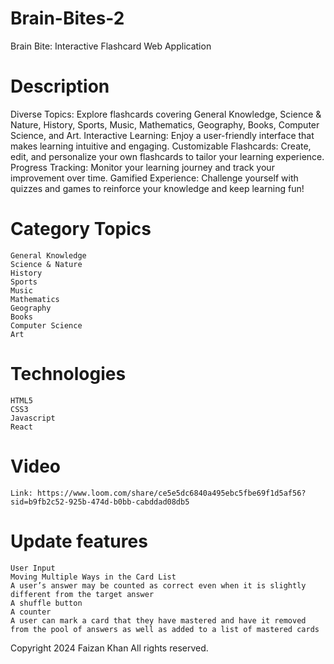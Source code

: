 # Brain-Bites-2

Brain Bite: Interactive Flashcard Web Application
# Description

Diverse Topics: Explore flashcards covering General Knowledge, Science & Nature, History, Sports, Music, Mathematics, Geography, Books, Computer Science, and      Art.
Interactive Learning: Enjoy a user-friendly interface that makes learning intuitive and engaging.
Customizable Flashcards: Create, edit, and personalize your own flashcards to tailor your learning experience.
Progress Tracking: Monitor your learning journey and track your improvement over time.
Gamified Experience: Challenge yourself with quizzes and games to reinforce your knowledge and keep learning fun!

# Category Topics

    General Knowledge
    Science & Nature
    History
    Sports
    Music
    Mathematics
    Geography
    Books
    Computer Science
    Art

# Technologies

    HTML5
    CSS3
    Javascript
    React

# Video

    Link: https://www.loom.com/share/ce5e5dc6840a495ebc5fbe69f1d5af56?sid=b9fb2c52-925b-474d-b0bb-cabddad08db5

# Update features
    User Input
    Moving Multiple Ways in the Card List
    A user’s answer may be counted as correct even when it is slightly different from the target answer
    A shuffle button
    A counter
    A user can mark a card that they have mastered and have it removed from the pool of answers as well as added to a list of mastered cards

Copyright 2024 Faizan Khan All rights reserved.
